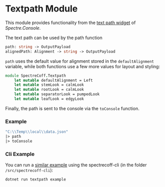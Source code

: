 # Textpath Module
This module provides functionality from the [text path widget](https://spectreconsole.net/widgets/text-path) of _Spectre.Console_.

The text path can be used by the path function
```fs
path: string -> OutputPayload
alignedPath: Alignment -> string -> OutputPayload
```
`path` uses the default value for alignment stored in the `defaultAlignment` variable, while both functions use a few more values for layout and styling:
```fs
module SpectreCoff.Textpath
    let mutable defaultAlignment = Left
    let mutable stemLook = calmLook
    let mutable rootLook = calmLook
    let mutable separatorLook = pumpedLook
    let mutable leafLook = edgyLook
```

Finally, the path is sent to the console via the `toConsole` function.

### Example
```fs
"C:\\Temp\\local\\data.json"
|> path
|> toConsole
```

### Cli Example
You can run a [similar example](../../src/spectrecoff-cli/commands/Textpath.fs) using the spectrecoff-cli (in the folder `/src/spectrecoff-cli`):
```fs
dotnet run textpath example
```